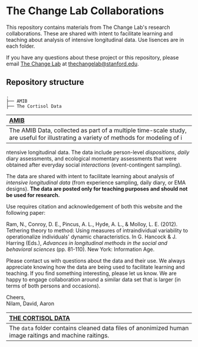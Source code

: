 # The Change Lab Collaborations

This repository contains materials from The Change Lab's research collaborations. 
These are shared with intent to facilitate learning and teaching about analysis of intensive longitudinal data. 
Use lisences are in each folder. 

If you have any questions about these project or this repository, please email [The Change Lab](https://thechangelab.stanford.edu) at [thechangelab@stanford.edu](mailto:thechangelab@stanford.edu).

## Repository structure 

```
.
├── AMIB
├── The Cortisol Data
```


| [AMIB](https://github.com/The-Change-Lab/collaborations/tree/main/AMIB) |
|:----|
| The AMIB Data, collected as part of a multiple time-scale study, are useful for illustrating a variety of methods for modeling of i
ntensive longitudinal data. The data include person-level *dispositions*, *daily* diary assessments, and 
ecological momentary assessments that were obtained after everyday social *interactions* (event-contingent sampling).       

The data are shared with intent to facilitate learning about analysis of *intensive longitudinal data* (from experience sampling, daily diary, or 
EMA designs). **The data are posted only for teaching purposes and should not be used for research.**  

Use requires citation and acknowledgement of both this website and the following paper:

Ram, N., Conroy, D. E., Pincus, A. L., Hyde, A. L., & Molloy, L. E. (2012). 
Tethering theory to method: Using measures of intraindividual variability to operationalize individuals' dynamic characteristics. 
In G. Hancock & J. Harring (Eds.), *Advances in longitudinal methods in the social and behavioral sciences* (pp. 81-110). New York: Information Age.     

Please contact us with questions about the data and their use. We always appreciate knowing how the data are being used to 
facilitate learning and teaching. If you find something interesting, please let us know. 
We are happy to engage collaboration around a similar data set that is larger (in terms of both persons and occasions). 

Cheers,     
Nilam, David, Aaron

| [THE CORTISOL DATA](https://github.com/The-Change-Lab/affectivedynamics/tree/main/code) |
|:----|
| The `data` folder contains cleaned data files of anonimized human image raitings and machine raitings.

